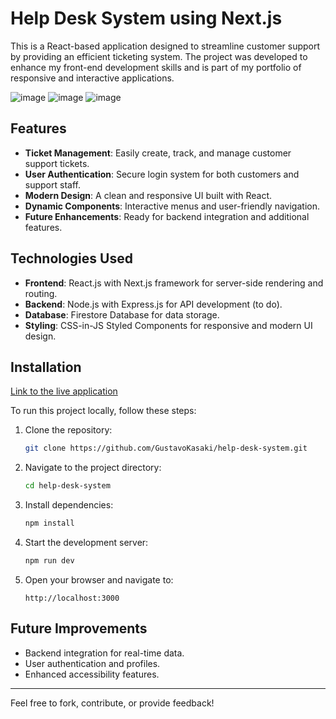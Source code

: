 # Help Desk System using Next.js

This is a React-based application designed to streamline customer support by providing an efficient ticketing system. The project was developed to enhance my front-end development skills and is part of my portfolio of responsive and interactive applications.

![image](https://github.com/user-attachments/assets/478960b7-ab3e-4f19-917b-c0baf83bd057)
![image](https://github.com/user-attachments/assets/ecca0640-5aed-400f-9d39-fd1cc2012e4c)
![image](https://github.com/user-attachments/assets/3ec20f98-68d1-4c8f-8ca7-1ed7c81cab3a)

## Features

- **Ticket Management**: Easily create, track, and manage customer support tickets.
- **User Authentication**: Secure login system for both customers and support staff.
- **Modern Design**: A clean and responsive UI built with React.
- **Dynamic Components**: Interactive menus and user-friendly navigation.
- **Future Enhancements**: Ready for backend integration and additional features.

## Technologies Used

- **Frontend**: React.js with Next.js framework for server-side rendering and routing.
- **Backend**: Node.js with Express.js for API development (to do).
- **Database**: Firestore Database for data storage.
- **Styling**: CSS-in-JS Styled Components for responsive and modern UI design.

## Installation
[Link to the live application](https://gmk-help-desk-system.vercel.app/)

To run this project locally, follow these steps:

1. Clone the repository:

   ```bash
   git clone https://github.com/GustavoKasaki/help-desk-system.git
   ```

2. Navigate to the project directory:

   ```bash
   cd help-desk-system
   ```

3. Install dependencies:

   ```bash
   npm install
   ```

4. Start the development server:

   ```bash
   npm run dev
   ```

5. Open your browser and navigate to:

   ```
   http://localhost:3000
   ```

## Future Improvements

- Backend integration for real-time data.
- User authentication and profiles.
- Enhanced accessibility features.

---

Feel free to fork, contribute, or provide feedback!
